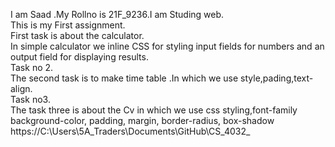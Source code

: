 I am Saad .My Rollno is 21F_9236.I am Studing web.<br>
This is my First assignment.<br>
First task is about the calculator.<br>
In simple calculator we inline CSS for styling input fields for numbers and an output field for displaying results. <br>
Task no 2.<br>
The second task is to make time table .In which we use style,pading,text-align.<br>
Task no3.<br>
The task three is about the Cv in which we use css styling,font-family background-color, padding, margin, border-radius, box-shadow<br>
https://C:\Users\5A_Traders\Documents\GitHub\CS_4032_